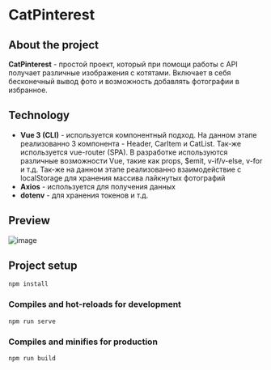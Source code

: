 # CatPinterest

## About the project

**CatPinterest** - простой проект, который при помощи работы с API получает различные изображения с котятами. Включает в себя бесконечный вывод фото и возможность добавлять фотографии в избранное.


## Technology

* **Vue 3 (CLI)** - используется компонентный подход. На данном этапе реализованно 3 компонента - Header, CarItem и CatList.
Так-же используется vue-router (SPA). В разработке используются различные возможности Vue, такие как props, $emit, v-if/v-else, v-for и т.д.
Так-же на данном этапе реализованно взаимодействие с localStorage для хранения массива лайкнутых фотографий 
* **Axios** - используется для получения данных
* **dotenv** - для хранения токенов и т.д. 


## Preview

![image](https://github.com/tearzday/CatPinterest/assets/81463394/1f9758e4-953d-4e7b-b1a5-d62d41ddfade)


## Project setup
```
npm install
```

### Compiles and hot-reloads for development
```
npm run serve
```

### Compiles and minifies for production
```
npm run build
```

